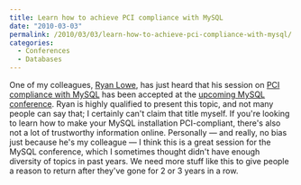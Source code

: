 ```yaml
---
title: Learn how to achieve PCI compliance with MySQL
date: "2010-03-03"
permalink: /2010/03/03/learn-how-to-achieve-pci-compliance-with-mysql/
categories:
  - Conferences
  - Databases
---
```

One of my colleagues, [Ryan Lowe][1], has just heard that his session on [PCI compliance with MySQL][2] has been accepted at the [upcoming MySQL conference][3]. Ryan is highly qualified to present this topic, and not many people can say that; I certainly can't claim that title myself. If you're looking to learn how to make your MySQL installation PCI-compliant, there's also not a lot of trustworthy information online. Personally &#8212; and really, no bias just because he's my colleague &#8212; I think this is a great session for the MySQL conference, which I sometimes thought didn't have enough diversity of topics in past years. We need more stuff like this to give people a reason to return after they've gone for 2 or 3 years in a row.

 [1]: http://www.percona.com/team/ryan-lowe.html
 [2]: http://en.oreilly.com/mysql2010/public/schedule/detail/12484
 [3]: http://en.oreilly.com/mysql2010/
